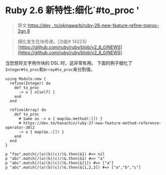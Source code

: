 # Ruby 2.6 新特性:细化`#to_proc '

> 原文:[https://dev . to/okinawarb/ruby-26-new-feature-refine-toproc-2gn 8](https://dev.to/okinawarb/ruby-26-new-feature-refine-toproc-2gn8)

> 细化发生在块传递。[功能# 14223]
> [https://github.com/ruby/ruby/blob/v2_6_0/NEWS](https://github.com/ruby/ruby/blob/v2_6_0/NEWS)

当您想将文字用作块的 DSL 时，这非常有用。
下面的例子细化了`Integer#to_proc`和`Array#to_proc`来分割值。

```
using Module.new {
  refine(Integer) do
    def to_proc
      -> o { o[self] }
    end
  end

  refine(Array) do
    def to_proc
      # Same as -> o { map(&o.method(:[]) }
      # https://dev.to/hanachin/ruby-27-new-feature-method-reference-operator-38l2
      -> o { map(&o.:[]) }
    end
  end
}

p "foo".match(/(a)(b)(c)/)&.then(&1) #=> nil
p "abc".match(/(a)(b)(c)/)&.then(&1) #=> "a"
p "abc".match(/(a)(b)(c)/)&.then(&[1]) #=> ["a"]
p "abc".match(/(a)(b)(c)/)&.then(&[1,2,3]) #=> ["a","b","c"] 
```